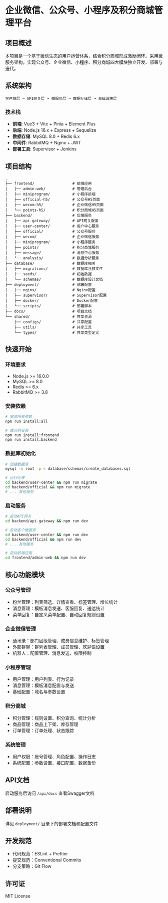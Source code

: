 # 企业微信、公众号、小程序及积分商城管理平台

## 项目概述

本项目是一个基于微信生态的用户运营体系，结合积分商城形成激励闭环。采用微服务架构，实现公众号、企业微信、小程序、积分商城四大模块独立开发、部署与迭代。

## 系统架构

```
客户端层 → API网关层 → 微服务层 → 数据存储层 → 基础设施层
```

### 技术栈

- **前端**: Vue3 + Vite + Pinia + Element Plus
- **后端**: Node.js 16.x + Express + Sequelize
- **数据存储**: MySQL 8.0 + Redis 6.x
- **中间件**: RabbitMQ + Nginx + JWT
- **部署工具**: Supervisor + Jenkins

## 项目结构

```
.
├── frontend/                 # 前端应用
│   ├── admin-web/            # 管理后台
│   ├── miniprogram/          # 小程序前端
│   ├── official-h5/          # 公众号H5页面
│   ├── wecom-h5/             # 企业微信H5页面
│   └── points-h5/            # 积分商城H5页面
├── backend/                  # 后端服务
│   ├── api-gateway/          # API网关服务
│   ├── user-center/          # 用户中心服务
│   ├── official/             # 公众号服务
│   ├── wecom/                # 企业微信服务
│   ├── miniprogram/          # 小程序服务
│   ├── points/               # 积分商城服务
│   ├── message/              # 消息中心服务
│   └── analysis/             # 数据分析服务
├── database/                 # 数据库相关
│   ├── migrations/           # 数据库迁移文件
│   ├── seeds/                # 初始数据
│   └── schemas/              # 数据库设计文档
├── deployment/               # 部署配置
│   ├── nginx/                # Nginx配置
│   ├── supervisor/           # Supervisor配置
│   ├── docker/               # Docker配置
│   └── scripts/              # 部署脚本
├── docs/                     # 项目文档
└── shared/                   # 共享资源
    ├── configs/              # 共享配置
    ├── utils/                # 共享工具
    └── types/                # 共享类型定义
```

## 快速开始

### 环境要求

- Node.js >= 16.0.0
- MySQL >= 8.0
- Redis >= 6.x
- RabbitMQ >= 3.8

### 安装依赖

```bash
# 安装所有依赖
npm run install:all

# 或分别安装
npm run install:frontend
npm run install:backend
```

### 数据库初始化

```bash
# 创建数据库
mysql -u root -p < database/schemas/create_databases.sql

# 运行迁移
cd backend/user-center && npm run migrate
cd backend/official && npm run migrate
# ... 其他服务
```

### 启动服务

```bash
# 启动API网关
cd backend/api-gateway && npm run dev

# 启动各个微服务
cd backend/user-center && npm run dev
cd backend/official && npm run dev
# ... 其他服务

# 启动前端应用
cd frontend/admin-web && npm run dev
```

## 核心功能模块

### 公众号管理
- 粉丝管理：列表筛选、详情查看、标签管理、增长统计
- 消息管理：模板消息发送、客服回复、送达统计
- 菜单回复：自定义菜单配置、自动回复规则设置

### 企业微信管理
- 通讯录：部门层级管理、成员信息维护、标签管理
- 外部群聊：群列表管理、成员管理、欢迎语设置
- 机器人：配置管理、消息发送、权限控制

### 小程序管理
- 用户管理：用户列表、行为记录
- 消息管理：模板消息配置与发送
- 基础配置：域名与参数设置

### 积分商城
- 积分管理：规则设置、积分查询、统计分析
- 商品管理：商品上下架、库存管理
- 订单管理：订单处理、状态跟踪

### 系统管理
- 用户权限：账号管理、角色配置、操作日志
- 系统配置：参数设置、接口配置、数据备份

## API文档

启动服务后访问 `/api/docs` 查看Swagger文档

## 部署说明

详见 `deployment/` 目录下的部署文档和配置文件

## 开发规范

- 代码规范：ESLint + Prettier
- 提交规范：Conventional Commits
- 分支策略：Git Flow

## 许可证

MIT License